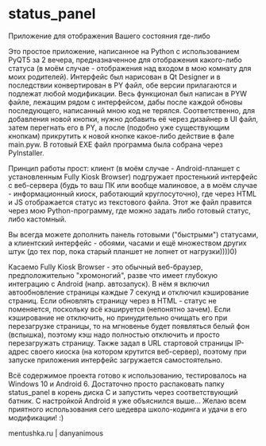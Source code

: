 # status_panel
Приложение для отображения Вашего состояния где-либо

Это простое приложение, написанное на Python с использованием PyQT5 за 2 вечера, предназначенное для отображения какого-либо статуса (в моём случае - отображения над входом в мою комнату для моих родителей). Интерфейс был нарисован в Qt Designer и в последствии конвертирован в PY файл, обе версии прилагаются и подлежат любой модификации. Весь функционал был написан в PYW файле, лежащим рядом с интерфейсом, дабы после каждой обновы последующего, написанный мною код не терялся. Соответственно, для добавления новой кнопки, нужно добавить её через дизайнер в UI файл, затем перегнать его в PY, а после (подобно уже существующим кнопкам) прикрутить к новой кнопке какое-либо действие в фале main.pyw. В готовый EXE файл программа была собрана через PyInstaller.

Принцип работы прост: клиент (в моём случае - Android-планшет с установленным Fully Kiosk Browser) подгружает простенький интерфейс с веб-сервера (будь то ваш ПК или вообще малиновое, а в моём случае - информационный киоск, работающий круглосуточно), где через HTML и JS отображается статус из текстового файла. Этот же файл правится через мою Python-программу, где можно задать либо готовый статус, либо кастомный. 

Вы всегда можете дополнить панель готовыми ("быстрыми") статусами, а клиентский интерфейс - обоями, часами и ещё множеством других штук (до тех пор, пока старый планшет не лопнет от нагрузки))))0)

Касаемо Fully Kiosk Browser - это обычный веб-браузер, предположительно "хромоногий", разве что имеет глубокую интеграцию с Android (напр. автозапуск). В нём я включил автообновление страницы каждые 7 секунд и отключил кэширование страниц. Если обновлять страницу через <meta> в HTML - статус не поменяется, поскольку всё кэшируется (непонятно зачем). Если кэширование не отключить, но принудительно очищать его при перезагрузке страницы, то на мгновенье будет появляться белый фон (вспышка), поэтому кэш надо полностью отключить и просто перезагружать страницу. Также задал в URL стартовой страницы IP-адрес своего киоска (на котором крутится веб-сервер), поэтому при запуске приложения интерфейс загружается самостоятельно.

Всё содержимое проекта готово к использованию, тестировалось на Windows 10 и  Android 6. Достаточно просто распаковать папку status_panel в корень диска C и запустить через соответствующий батник. С настройкой Android я уже объяснился выше...
Желаю всем приятного использования сего шедевра школо-кодинга и удачи в его модификации! :)

mentushka.ru | danyanimous

